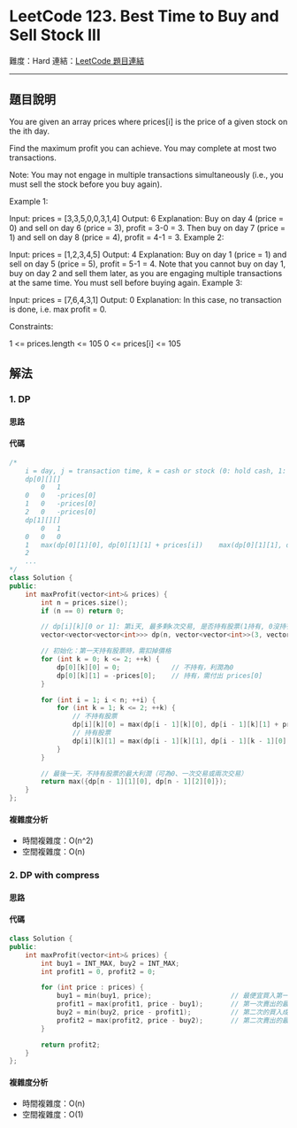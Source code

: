 # LeetCode 123. Best Time to Buy and Sell Stock III

難度：Hard
連結：[LeetCode 題目連結](https://leetcode.com/problems/best-time-to-buy-and-sell-stock-iii/description/)

---

## 題目說明
    
You are given an array prices where prices[i] is the price of a given stock on the ith day.

Find the maximum profit you can achieve. You may complete at most two transactions.

Note: You may not engage in multiple transactions simultaneously (i.e., you must sell the stock before you buy again).

 

Example 1:

Input: prices = [3,3,5,0,0,3,1,4]
Output: 6
Explanation: Buy on day 4 (price = 0) and sell on day 6 (price = 3), profit = 3-0 = 3.
Then buy on day 7 (price = 1) and sell on day 8 (price = 4), profit = 4-1 = 3.
Example 2:

Input: prices = [1,2,3,4,5]
Output: 4
Explanation: Buy on day 1 (price = 1) and sell on day 5 (price = 5), profit = 5-1 = 4.
Note that you cannot buy on day 1, buy on day 2 and sell them later, as you are engaging multiple transactions at the same time. You must sell before buying again.
Example 3:

Input: prices = [7,6,4,3,1]
Output: 0
Explanation: In this case, no transaction is done, i.e. max profit = 0.
 

Constraints:

1 <= prices.length <= 105
0 <= prices[i] <= 105

## 解法
### 1. DP
#### 思路


   
#### 代碼
```c++
/*
    i = day, j = transaction time, k = cash or stock (0: hold cash, 1: hold stock)
    dp[0][][]
        0   1
    0   0   -prices[0]
    1   0   -prices[0]
    2   0   -prices[0]
    dp[1][][]
        0   1   
    0   0   0
    1   max(dp[0][1][0], dp[0][1][1] + prices[i])    max(dp[0][1][1], dp[0][0][0] - prices[i])
    2
    ...
*/
class Solution {
public:
    int maxProfit(vector<int>& prices) {
        int n = prices.size();
        if (n == 0) return 0;

        // dp[i][k][0 or 1]: 第i天, 最多剩k次交易, 是否持有股票(1持有, 0沒持有)
        vector<vector<vector<int>>> dp(n, vector<vector<int>>(3, vector<int>(2, 0)));

        // 初始化：第一天持有股票時，需扣掉價格
        for (int k = 0; k <= 2; ++k) {
            dp[0][k][0] = 0;             // 不持有，利潤為0
            dp[0][k][1] = -prices[0];    // 持有，需付出 prices[0]
        }

        for (int i = 1; i < n; ++i) {
            for (int k = 1; k <= 2; ++k) {
                // 不持有股票
                dp[i][k][0] = max(dp[i - 1][k][0], dp[i - 1][k][1] + prices[i]);
                // 持有股票
                dp[i][k][1] = max(dp[i - 1][k][1], dp[i - 1][k - 1][0] - prices[i]);
            }
        }

        // 最後一天，不持有股票的最大利潤（可為0、一次交易或兩次交易）
        return max({dp[n - 1][1][0], dp[n - 1][2][0]});
    }
};
```

#### 複雜度分析

- 時間複雜度：O(n^2)
- 空間複雜度：O(n)

### 2. DP with compress
#### 思路


   
#### 代碼
```c++
class Solution {
public:
    int maxProfit(vector<int>& prices) {
        int buy1 = INT_MAX, buy2 = INT_MAX;
        int profit1 = 0, profit2 = 0;

        for (int price : prices) {
            buy1 = min(buy1, price);                    // 最便宜買入第一次
            profit1 = max(profit1, price - buy1);       // 第一次賣出的最大利潤
            buy2 = min(buy2, price - profit1);          // 第二次的買入成本（減掉第一次的利潤）
            profit2 = max(profit2, price - buy2);       // 第二次賣出的最大利潤
        }

        return profit2;
    }
};

```

#### 複雜度分析

- 時間複雜度：O(n)
- 空間複雜度：O(1)
